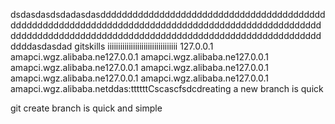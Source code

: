 dsdasdasdsdadasdasddddddddddddddddddddddddddddddddddddddddddddddddddddddddddddddddddddddddddddddddddddddddddddddddddddddddddddddddddddddddddddddddddddddddddddddddddddddddddddddddddasdasdad gitskills
iiiiiiiiiiiiiiiiiiiiiiiiiiiiiiiii
127.0.0.1	amapci.wgz.alibaba.ne127.0.0.1	amapci.wgz.alibaba.ne127.0.0.1	amapci.wgz.alibaba.ne127.0.0.1	amapci.wgz.alibaba.ne127.0.0.1	amapci.wgz.alibaba.ne127.0.0.1	amapci.wgz.alibaba.ne127.0.0.1	amapci.wgz.alibaba.netddas:ttttttCscascfsdcdreating a new branch is quick




git create branch is quick and simple
